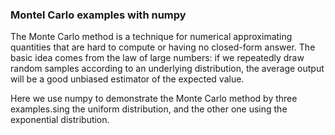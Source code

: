 ### Montel Carlo examples with numpy

The Monte Carlo method is a technique for numerical approximating quantities that are hard to compute or having no closed-form answer. The basic idea comes from the law of large numbers: if we repeatedly draw random samples according to an underlying distribution, the average output will be a good unbiased estimator of the expected value.

Here we use numpy to demonstrate the Monte Carlo method by three examples.sing the uniform distribution, and the other one using the exponential distribution.